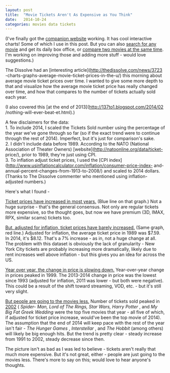 ```yaml
---
layout: post
title:  "Movie Tickets Aren't As Expensive as You Think"
date:   2014-10-24
categories: movies data tickets
---
```


(I've finally got the [companion
website](http://onethirtyseven.herokuapp.com/) working. It has cool
interactive charts! Some of which I use in this post. But you can also [search
for any movie](http://onethirtyseven.herokuapp.com/interactive/movie_page/)
and get its daily box office, or [compare two movies at the same
time](http://onethirtyseven.herokuapp.com/interactive/multiple_movie_page/).
I'm working on improving those and adding more stuff - would love
suggestions.)  
  
The Dissolve had an [interesting article](http://thedissolve.com/news/3723
-charts-graphs-average-movie-ticket-prices-in-the-u/) this morning about
average movie ticket prices over time. I wanted to give some more depth to
that and visualize how the average movie ticket price has really changed over
time, and how that compares to the number of tickets actually sold each year.  
  
(I also covered this [at the end of 2013](http://137to1.blogspot.com/2014/02
/nothing-will-ever-beat-et.html).)  
  
A few disclaimers for the data:  
1\. To include 2014, I scaled the Tickets Sold number using the percentage of
the year we've gone through so far (so if the exact trend were to continue
through the rest of 2014). Imperfect, but it's just for comparison's sake.  
2\. I didn't include data before 1989. According to the NATO (National
Association of Theater Owners) [website](http://natoonline.org/data/ticket-
price/), prior to 1989, they're just using CPI.  
3\. To inflation adjust ticket prices, I used the [CPI
index](http://www.usinflationcalculator.com/inflation/consumer-price-index-
and-annual-percent-changes-from-1913-to-2008/) and scaled to 2014 dollars.
(Thanks to The Dissolve commenter who mentioned using inflation-adjusted
numbers.)  
  
Here's what I found -  
  
[Ticket prices have increased in most
years.](http://onethirtyseven.herokuapp.com/interactive/movie_tickets_page/#movie_tickets_graph)
(Blue line on that graph.) Not a huge surprise - that's the general consensus.
Not only are regular tickets more expensive, so the thought goes, but now we
have premium (3D, IMAX, RPX, similar scams) tickets too.  
  
[But, adjusted for inflation, ticket prices have barely
increased.](http://onethirtyseven.herokuapp.com/interactive/movie_tickets_page/#movie_tickets_graph)
(Same graph, red line.) Adjusted for inflation, the average ticket price in
1989 was $7.59. In 2014, it's $8.12. That's a 7% increase - as in, not a huge
change at all. The problem with this dataset is obviously the lack of
granularity - New York City tickets are probably increasing more dramatically,
likely due to rent increases well above inflation - but this gives you an idea
for across the US.  
  
[Year over year, the change in price is slowing
down.](http://onethirtyseven.herokuapp.com/interactive/movie_tickets_page/#movie_tickets_change_graph)
Year-over-year change in prices peaked in 1999. The 2013-2014 change in price
was the lowest since 1993 (adjusted for inflation, 2011 was lower - but both
were negative). This could be a result of the shift toward streaming, VOD,
etc. - but it's still very slight.  
  
[But people are going to the movies
less.](http://onethirtyseven.herokuapp.com/interactive/movie_tickets_page/#movie_tickets_sold_graph)
Number of tickets sold peaked in
[2002](http://www.boxofficemojo.com/yearly/chart/?yr=2002&p=.htm) ( _Spider-
Man, Lord of The Rings, Star Wars, Harry Potter_ , and _My Big Fat Greek
Wedding_ were the top five movies that year - all five of which, if adjusted
for ticket price increase, would've been the top movie of 2014). The
assumption that the end of 2014 will keep pace with the rest of the year isn't
fair - _The Hunger Games_ , _Interstellar_ , and _The Hobbit_ (among others)
will likely be big enough hits. But the trend is pretty clear - steady
increase from 1991 to 2002, steady decrease since then.  
  
The picture isn't as bad as I was led to believe - tickets aren't really that
much more expensive. But it's not great, either - people are just going to the
movies less. There's more to say on this; would love to hear anyone's
thoughts.

